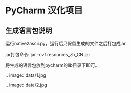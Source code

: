 PyCharm 汉化项目
====

生成语言包说明
----

运行native2ascii.py，运行后只保留生成的文件之后打包成jar

jar打包命令:
jar -cvf resources_zh_CN.jar .


将生成的语言包放到pycharm的lib目录下即可。


.. image:: data/1.jpg




.. image:: data/2.jpg



